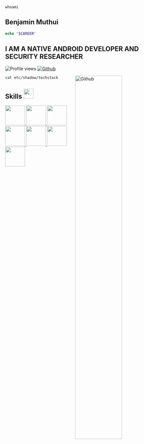 ``` console
whoami
```
## Benjamin Muthui

``` php
echo "$CAREER"
```
## I AM A NATIVE ANDROID DEVELOPER AND SECURITY RESEARCHER

![Profile views](https://visitor-badge.glitch.me/badge?page_id=BENJAHJP.BENJAHJP)
[![Github](https://img.shields.io/github/followers/BENJAHJP?label=Follow&style=social)](https://github.com/BENJAHJP)

<img width="55%" align="right" alt="Github" src="https://raw.githubusercontent.com/onimur/.github/master/.resources/git-header.svg" />

``` console
cat etc/shadow/techstack
```
<h2> Skills <img src = "https://media2.giphy.com/media/QssGEmpkyEOhBCb7e1/giphy.gif?cid=ecf05e47a0n3gi1bfqntqmob8g9aid1oyj2wr3ds3mg700bl&rid=giphy.gif" width = 32px> </h2>
<a href= https://github.com/Aditya664?tab=repositories&q=&type=&language=python&sort= > <img width ='64px' src ='https://raw.githubusercontent.com/rahulbanerjee26/githubAboutMeGenerator/main/icons/python.svg'> </a>
<a href= https://github.com/Aditya664?tab=repositories&q=&type=&language=kotlin&sort= > <img width ='64px' src ='https://raw.githubusercontent.com/rahulbanerjee26/githubAboutMeGenerator/main/icons/kotlin.svg'> </a>
<a href= https://github.com/Aditya664?tab=repositories&q=&type=&language=rust&sort= > <img width ='64px' src ='https://raw.githubusercontent.com/rahulbanerjee26/githubAboutMeGenerator/main/icons/rust.svg'> </a>
<a href= https://github.com/Aditya664?tab=repositories&q=&type=&language=pytorch&sort= > <img width ='64px' src ='https://raw.githubusercontent.com/rahulbanerjee26/githubAboutMeGenerator/main/icons/pytorch.svg'> </a>
<a href= https://github.com/Aditya664?tab=repositories&q=&type=&language=android&sort= > <img width ='64px' src ='https://raw.githubusercontent.com/rahulbanerjee26/githubAboutMeGenerator/main/icons/android.svg'> </a>
<a href= https://github.com/Aditya664?tab=repositories&q=&type=&language=scikit&sort= > <img width ='64px' src ='https://raw.githubusercontent.com/rahulbanerjee26/githubAboutMeGenerator/main/icons/scikit.svg'> </a>
<a href= https://github.com/Aditya664?tab=repositories&q=&type=&language=laravel&sort= > <img width ='64px' src ='https://raw.githubusercontent.com/rahulbanerjee26/githubAboutMeGenerator/main/icons/laravel.svg'> </a>

